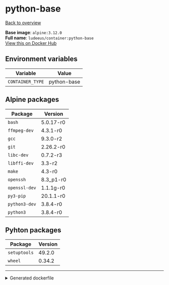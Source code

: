 # python-base

[Back to overview](../index.md)

**Base image**: `alpine:3.12.0`  
**Full name**: `ludeeus/container:python-base`  
[View this on Docker Hub](https://hub.docker.com/r/ludeeus/container/tags?page=1&name=python-base)

## Environment variables

Variable | Value 
-- | --
`CONTAINER_TYPE` | python-base

## Alpine packages

Package | Version 
-- | --
`bash` | 5.0.17-r0
`ffmpeg-dev` | 4.3.1-r0
`gcc` | 9.3.0-r2
`git` | 2.26.2-r0
`libc-dev` | 0.7.2-r3
`libffi-dev` | 3.3-r2
`make` | 4.3-r0
`openssh` | 8.3_p1-r0
`openssl-dev` | 1.1.1g-r0
`py3-pip` | 20.1.1-r0
`python3-dev` | 3.8.4-r0
`python3` | 3.8.4-r0

## Pyhton packages

Package | Version 
-- | --
`setuptools` | 49.2.0
`wheel` | 0.34.2



***
<details>
<summary>Generated dockerfile</summary>

<pre>
FROM alpine:3.12.0

ENV CONTAINER_TYPE=python-base



RUN  \ 
    apk add --no-cache  \ 
        bash=5.0.17-r0 \ 
        ffmpeg-dev=4.3.1-r0 \ 
        gcc=9.3.0-r2 \ 
        git=2.26.2-r0 \ 
        libc-dev=0.7.2-r3 \ 
        libffi-dev=3.3-r2 \ 
        make=4.3-r0 \ 
        openssh=8.3_p1-r0 \ 
        openssl-dev=1.1.1g-r0 \ 
        py3-pip=20.1.1-r0 \ 
        python3-dev=3.8.4-r0 \ 
        python3=3.8.4-r0 \ 
    && python3 -m pip install --no-cache-dir -U  \ 
        pip \ 
    && python3 -m pip install --no-cache-dir -U  \ 
        setuptools==49.2.0 \ 
        wheel==0.34.2 \ 
    && ln -s /usr/bin/python3 /usr/bin/python \ 
    && rm -rf /var/cache/apk/* \ 
    && find /usr/local \( -type d -a -name test -o -name tests -o -name '__pycache__' \) -o \( -type f -a -name '*.pyc' -o -name '*.pyo' \) -exec rm -rf '{}' \; \ 
    && rm -fr /tmp/* /var/{cache,log}/*



LABEL org.opencontainers.image.authors="Ludeeus <hi@ludeeus.dev>"
LABEL org.opencontainers.image.created="2020-07-19T16:44:38.195333"
LABEL org.opencontainers.image.description="None"
LABEL org.opencontainers.image.documentation="https://ludeeus.github.io/container/tags/python-base"
LABEL org.opencontainers.image.licenses="MIT"
LABEL org.opencontainers.image.revision="589fbf4053c7812b821060e23794a83a031007b5"
LABEL org.opencontainers.image.source="https://github.com/ludeeus/container"
LABEL org.opencontainers.image.title="Python-Base"
LABEL org.opencontainers.image.url="https://ludeeus.github.io/container/tags/python-base"
LABEL org.opencontainers.image.vendor="Ludeeus"
LABEL org.opencontainers.image.version="589fbf4053c7812b821060e23794a83a031007b5"
</pre>

<i>This is a generated version of the context used while building the container, some of the labels will not be correct since they use information in the action that publishes the container</i>
</details>
